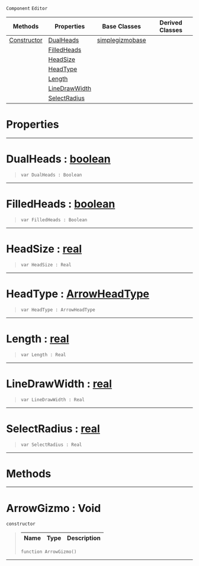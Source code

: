  `Component` `Editor`



|Methods|Properties|Base Classes|Derived Classes|
|---|---|---|---|
|[ Constructor](https://github.com/ZilchEngine/ZilchDocs/blob/master/code_reference/class_reference/arrowgizmo.markdown#arrowgizmo-void)|[ DualHeads](https://github.com/ZilchEngine/ZilchDocs/blob/master/code_reference/class_reference/arrowgizmo.markdown#dualheads-zero-engine-do)|[simplegizmobase](https://github.com/ZilchEngine/ZilchDocs/blob/master/code_reference/class_reference/simplegizmobase.markdown)| |
| |[ FilledHeads](https://github.com/ZilchEngine/ZilchDocs/blob/master/code_reference/class_reference/arrowgizmo.markdown#filledheads-zero-engine)| | |
| |[ HeadSize](https://github.com/ZilchEngine/ZilchDocs/blob/master/code_reference/class_reference/arrowgizmo.markdown#headsize-zero-engine-doc)| | |
| |[ HeadType](https://github.com/ZilchEngine/ZilchDocs/blob/master/code_reference/class_reference/arrowgizmo.markdown#headtype-zero-engine-doc)| | |
| |[ Length](https://github.com/ZilchEngine/ZilchDocs/blob/master/code_reference/class_reference/arrowgizmo.markdown#length-zero-engine-docum)| | |
| |[ LineDrawWidth](https://github.com/ZilchEngine/ZilchDocs/blob/master/code_reference/class_reference/arrowgizmo.markdown#linedrawwidth-zero-engin)| | |
| |[ SelectRadius](https://github.com/ZilchEngine/ZilchDocs/blob/master/code_reference/class_reference/arrowgizmo.markdown#selectradius-zero-engine)| | |


 #  Properties


---  
 #  DualHeads : [boolean](https://github.com/ZilchEngine/ZilchDocs/blob/master/code_reference/nada_base_types/boolean.markdown)

> 
> ``` lang=cpp, name=Nada
> var DualHeads : Boolean


---  
 #  FilledHeads : [boolean](https://github.com/ZilchEngine/ZilchDocs/blob/master/code_reference/nada_base_types/boolean.markdown)

> 
> ``` lang=cpp, name=Nada
> var FilledHeads : Boolean


---  
 #  HeadSize : [real](https://github.com/ZilchEngine/ZilchDocs/blob/master/code_reference/nada_base_types/real.markdown)

> 
> ``` lang=cpp, name=Nada
> var HeadSize : Real


---  
 #  HeadType : [ArrowHeadType](https://github.com/ZilchEngine/ZilchDocs/blob/master/code_reference/enum_reference.markdown#arrowheadtype)

> 
> ``` lang=cpp, name=Nada
> var HeadType : ArrowHeadType


---  
 #  Length : [real](https://github.com/ZilchEngine/ZilchDocs/blob/master/code_reference/nada_base_types/real.markdown)

> 
> ``` lang=cpp, name=Nada
> var Length : Real


---  
 #  LineDrawWidth : [real](https://github.com/ZilchEngine/ZilchDocs/blob/master/code_reference/nada_base_types/real.markdown)

> 
> ``` lang=cpp, name=Nada
> var LineDrawWidth : Real


---  
 #  SelectRadius : [real](https://github.com/ZilchEngine/ZilchDocs/blob/master/code_reference/nada_base_types/real.markdown)

> 
> ``` lang=cpp, name=Nada
> var SelectRadius : Real


---  
 #  Methods


---  
 #  ArrowGizmo : Void

 `constructor`

> 
> |Name|Type|Description|
> |---|---|---|
> ``` lang=cpp, name=Nada
> function ArrowGizmo()
> ``` 


---  
 

 